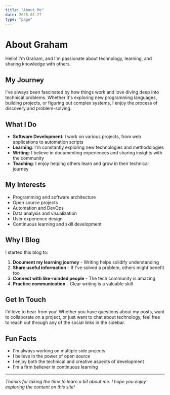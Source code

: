 ```yaml
---
title: "About Me"
date: 2025-01-27
type: "page"
---
```


# About Graham

Hello! I'm Graham, and I'm passionate about technology, learning, and sharing knowledge with others.

## My Journey

I've always been fascinated by how things work and love diving deep into technical problems. Whether it's exploring new programming languages, building projects, or figuring out complex systems, I enjoy the process of discovery and problem-solving.

## What I Do

- **Software Development**: I work on various projects, from web applications to automation scripts
- **Learning**: I'm constantly exploring new technologies and methodologies
- **Writing**: I believe in documenting experiences and sharing insights with the community
- **Teaching**: I enjoy helping others learn and grow in their technical journey

## My Interests

- Programming and software architecture
- Open source projects
- Automation and DevOps
- Data analysis and visualization
- User experience design
- Continuous learning and skill development

## Why I Blog

I started this blog to:

1. **Document my learning journey** - Writing helps solidify understanding
2. **Share useful information** - If I've solved a problem, others might benefit too
3. **Connect with like-minded people** - The tech community is amazing
4. **Practice communication** - Clear writing is a valuable skill

## Get In Touch

I'd love to hear from you! Whether you have questions about my posts, want to collaborate on a project, or just want to chat about technology, feel free to reach out through any of the social links in the sidebar.

## Fun Facts

- I'm always working on multiple side projects
- I believe in the power of open source
- I enjoy both the technical and creative aspects of development
- I'm a firm believer in continuous learning

---

*Thanks for taking the time to learn a bit about me. I hope you enjoy exploring the content on this site!*
